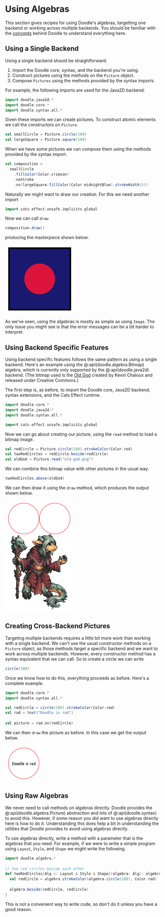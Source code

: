 # Using Algebras

This section gives recipes for using Doodle's algebras, targetting one backend or working across multiple backends. You should be familiar with the [concepts](../concepts/README.md) behind Doodle to understand everything here.


## Using a Single Backend

Using a single backend should be straightforward:

1. Import the Doodle core, syntax, and the backend you're using.
2. Construct pictures using the methods on the `Picture` object.
3. Compose `Pictures` using the methods provided by the syntax imports.

For example, the following imports are used for the Java2D backend:

```scala mdoc:silent
import doodle.java2d.*
import doodle.core.*
import doodle.syntax.all.*
```

Given these imports we can create pictures. To construct atomic elements we call the constructors on `Picture`.

```scala mdoc:silent
val smallCircle = Picture.circle(100)
val largeSquare = Picture.square(200)
```

When we have some pictures we can compose them using the methods provided by the syntax import.

```scala mdoc:silent
val composition =
  smallCircle
    .fillColor(Color.crimson)
    .noStroke
    .on(largeSquare.fillColor(Color.midnightBlue).strokeWidth(5))
```

Naturally we might want to draw our creation. For this we need another import


```scala
import cats.effect.unsafe.implicits.global
```

Now we can call `draw`

```scala
composition.draw()
```

producing the masterpiece shown below.

![A crimson circle on a midnight blue square](circle-square.png)

As we've seen, using the algebras is mostly as simple as using `Image`. The only issue you might see is that the error messages can be a bit harder to interpret.


## Using Backend Specific Features

Using backend specific features follows the same pattern as using a single backend. Here's an example using the @:api(doodle.algebra.Bitmap) algebra, which is currently only supported by the @:api(doodle.java2d) backend. (The bitmap used is the [Old God](https://www.deviantart.com/kaiseto/journal/Most-of-my-Pixel-Art-is-now-Creative-Commons-369510391) created by Kevin Chaloux and released under Creative Commons.)

The first step is, as before, to import the Doodle core, Java2D backend, syntax extensions, and the Cats Effect runtime.

```scala mdoc:reset:silent
import doodle.core.*
import doodle.java2d.*
import doodle.syntax.all.*
```
```scala
import cats.effect.unsafe.implicits.global
```
Now we can go about creating our picture, using the `read` method to load a bitmap image.

```scala mdoc:silent
val redCircle = Picture.circle(100).strokeColor(Color.red)
val twoRedCircles = redCircle.beside(redCircle)
val oldGod = Picture.read("old-god.png")
```

We can combine this bitmap value with other pictures in the usual way.

```scala mdoc:silent
twoRedCircles.above(oldGod)
```

We can then draw it using the `draw` method, which produces the output shown below.

![Double suns rising over the Old God](suns-old-god.png)


## Creating Cross-Backend Pictures

Targeting multiple backends requires a little bit more work than working with a single backend. We can't use the usual constructor methods on a `Picture` object, as those methods target a specific backend and we want to work across multiple backends. However, every constructor method has a syntax equivalent that we can call. So to create a circle we can write

```scala mdoc:silent
circle(100)
```

Once we know how to do this, everything proceeds as before. Here's a complete example.

```scala mdoc:reset:invisible
import doodle.core.*
import doodle.syntax.all.*
```
```scala mdoc:silent
val redCircle = circle(100).strokeColor(Color.red)
val rad = text("Doodle is rad")
  
val picture = rad.on(redCircle)
```

We can then `draw` the picture as before. In this case we get the output below.

![Doodle is rad, and so is tagless final style](basic-with-text.png)


## Using Raw Algebras

We never need to call methods on algebras directly. Doodle provides the @:api(doodle.algebra.Picture) abstraction and lots of @:api(doodle.syntax) to avoid this. However, if some reason you did want to use algebras directly here is how to do it. Understanding this does help a bit in understanding the utilities that Doodle provides to avoid using algebras directly.

To use algebras directly, write a method with a parameter that is the algebras that you need. For example, if we were to write a simple program using `Layout`, `Style`, and `Shape` we might write the following.

```scala mdoc:silent
import doodle.algebra.*

// Two red circles beside each other
def twoRedCircles[Alg <: Layout & Style & Shape](algebra: Alg): algebra.Drawing[Unit] = {
  val redCircle = algebra.strokeColor(algebra.circle(100), Color.red)
  
  algebra.beside(redCircle, redCircle)
}
```

This is not a convenient way to write code, so don't do it unless you have a good reason.
